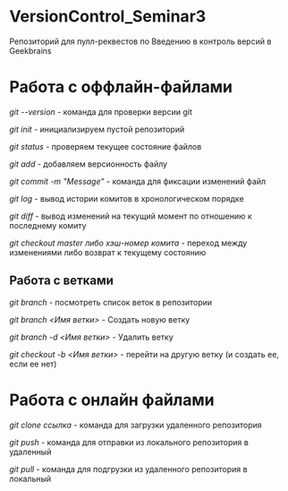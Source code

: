 # VersionControl_Seminar3

Репозиторий для пулл-реквестов по Введению в контроль версий в Geekbrains

# Работа с оффлайн-файлами

*git --version* - команда для проверки версии git

*git init* - инициализируем пустой репозиторий

*git status* - проверяем текущее состояние файлов

*git add* - добавляем версионность файлу

*git commit -m "Message"* - команда для фиксации изменений файл

*git log* - вывод истории комитов в хронологическом порядке

*git diff* - вывод изменений на текущий момент по отношению к последнему комиту

*git checkout master либо хэш-номер комита* - переход между изменениями либо возврат к текущему состоянию

## Работа с ветками

*git branch* - посмотреть список веток в репозитории

*git branch <Имя ветки>* - Создать новую ветку

*git branch -d <Имя ветки>* - Удалить ветку

*git checkout -b <Имя ветки>* - перейти на другую ветку (и создать ее, если ее нет)

# Работа с онлайн файлами

*git clone ссылка* - команда для загрузки удаленного репозитория

*git push* - команда для отправки из локального репозитория в удаленный

*git pull* - команда для подгрузки из удаленного репозитория в локальный
